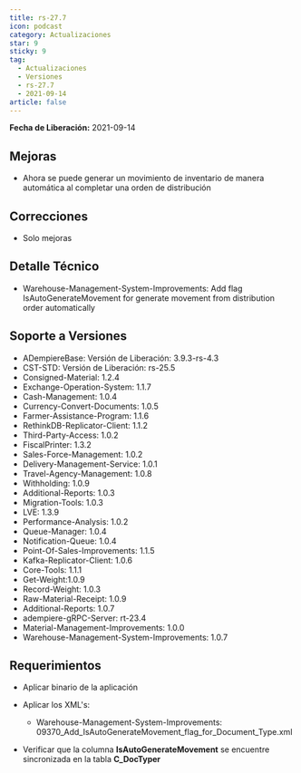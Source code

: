 ```yaml
---
title: rs-27.7
icon: podcast
category: Actualizaciones
star: 9
sticky: 9
tag:
  - Actualizaciones
  - Versiones
  - rs-27.7
  - 2021-09-14
article: false
---
```


**Fecha de Liberación:** 2021-09-14

## Mejoras

- Ahora se puede generar un movimiento de inventario de manera automática al completar una orden de distribución

## Correcciones

- Solo mejoras

## Detalle Técnico

- Warehouse-Management-System-Improvements: Add flag IsAutoGenerateMovement for generate movement from distribution order automatically

## Soporte a Versiones

- ADempiereBase: Versión de Liberación: 3.9.3-rs-4.3
- CST-STD: Versión de Liberación: rs-25.5
- Consigned-Material: 1.2.4
- Exchange-Operation-System: 1.1.7
- Cash-Management: 1.0.4
- Currency-Convert-Documents: 1.0.5
- Farmer-Assistance-Program: 1.1.6
- RethinkDB-Replicator-Client: 1.1.2
- Third-Party-Access: 1.0.2
- FiscalPrinter: 1.3.2
- Sales-Force-Management: 1.0.2
- Delivery-Management-Service: 1.0.1
- Travel-Agency-Management: 1.0.8
- Withholding: 1.0.9
- Additional-Reports: 1.0.3
- Migration-Tools: 1.0.3
- LVE: 1.3.9
- Performance-Analysis: 1.0.2
- Queue-Manager: 1.0.4
- Notification-Queue: 1.0.4
- Point-Of-Sales-Improvements: 1.1.5
- Kafka-Replicator-Client: 1.0.6
- Core-Tools: 1.1.1
- Get-Weight:1.0.9
- Record-Weight: 1.0.3
- Raw-Material-Receipt: 1.0.9
- Additional-Reports: 1.0.7
- adempiere-gRPC-Server: rt-23.4
- Material-Management-Improvements: 1.0.0
- Warehouse-Management-System-Improvements: 1.0.7

## Requerimientos

- Aplicar binario de la aplicación
- Aplicar los XML's:

  - Warehouse-Management-System-Improvements: 09370_Add_IsAutoGenerateMovement_flag_for_Document_Type.xml

- Verificar que la columna **IsAutoGenerateMovement** se encuentre sincronizada en la tabla **C_DocTyper**
